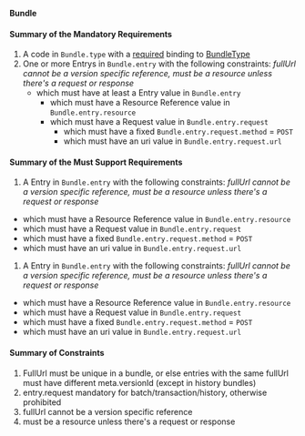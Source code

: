 **Bundle**

#### Summary of the Mandatory Requirements
1.  A  code  in `Bundle.type`
with a [required](http://hl7.org/fhir/R4/terminologies.html#required)
 binding to [BundleType](http://hl7.org/fhir/ValueSet/bundle-type|4.0.0)
1. One or more  Entrys  in `Bundle.entry`
 with the following constraints: *fullUrl cannot be a version specific reference, must be a resource unless there&#39;s a request or response*
   - which must have at least  a  Entry value  in `Bundle.entry`
      - which must have a Resource Reference value  in `Bundle.entry.resource`
      - which must have a  Request value  in `Bundle.entry.request`
         - which must have a fixed `Bundle.entry.request.method` = `POST`
         - which must have an  uri value  in `Bundle.entry.request.url`

#### Summary of the Must Support Requirements
1.  A  Entry  in `Bundle.entry`
 with the following constraints: *fullUrl cannot be a version specific reference, must be a resource unless there&#39;s a request or response*
   - which must have a Resource Reference value  in `Bundle.entry.resource`
   - which must have a  Request value  in `Bundle.entry.request`
   - which must have a fixed `Bundle.entry.request.method` = `POST`
   - which must have an  uri value  in `Bundle.entry.request.url`
1.  A  Entry  in `Bundle.entry`
 with the following constraints: *fullUrl cannot be a version specific reference, must be a resource unless there&#39;s a request or response*
   - which must have a Resource Reference value  in `Bundle.entry.resource`
   - which must have a  Request value  in `Bundle.entry.request`
   - which must have a fixed `Bundle.entry.request.method` = `POST`
   - which must have an  uri value  in `Bundle.entry.request.url`

#### Summary of Constraints
1. FullUrl must be unique in a bundle, or else entries with the same fullUrl must have different meta.versionId (except in history bundles)
1. entry.request mandatory for batch/transaction/history, otherwise prohibited
1. fullUrl cannot be a version specific reference
1. must be a resource unless there&#39;s a request or response
